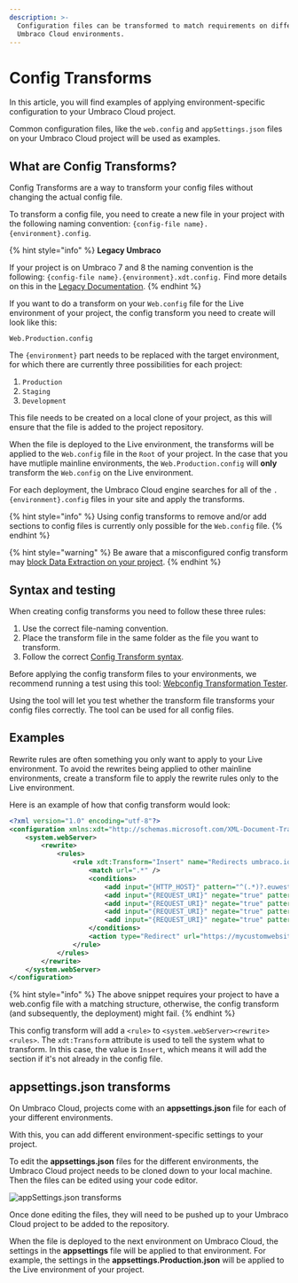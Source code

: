 ```yaml
---
description: >-
  Configuration files can be transformed to match requirements on different
  Umbraco Cloud environments.
---
```


# Config Transforms

In this article, you will find examples of applying environment-specific configuration to your Umbraco Cloud project.

Common configuration files, like the `web.config` and `appSettings.json` files on your Umbraco Cloud project will be used as examples.

## What are Config Transforms?

Config Transforms are a way to transform your config files without changing the actual config file.

To transform a config file, you need to create a new file in your project with the following naming convention: `{config-file name}.{environment}.config`.

{% hint style="info" %}
**Legacy Umbraco**

If your project is on Umbraco 7 and 8 the naming convention is the following: `{config-file name}.{environment}.xdt.config.` Find more details on this in the [Legacy Documentation](https://github.com/umbraco/UmbracoDocs/blob/legacy-cloud/Umbraco-Cloud/Set-Up/Config-Transforms/index.md).
{% endhint %}

If you want to do a transform on your `Web.config` file for the Live environment of your project, the config transform you need to create will look like this:

`Web.Production.config`

The `{environment}` part needs to be replaced with the target environment, for which there are currently three possibilities for each project:

1. `Production`
2. `Staging`
3. `Development`

This file needs to be created on a local clone of your project, as this will ensure that the file is added to the project repository.

When the file is deployed to the Live environment, the transforms will be applied to the `Web.config` file in the `Root` of your project. In the case that you have mutliple mainline environments, the `Web.Production.config` will **only** transform the `Web.config` on the Live environment.

For each deployment, the Umbraco Cloud engine searches for all of the `.{environment}.config` files in your site and apply the transforms.

{% hint style="info" %}
Using config transforms to remove and/or add sections to config files is currently only possible for the `Web.config` file.
{% endhint %}

{% hint style="warning" %}
Be aware that a misconfigured config transform may [block Data Extraction on your project](../../../monitor-and-troubleshoot/resolve-issues-quickly-and-efficiently/deployments/changes-not-being-applied.md).
{% endhint %}

## Syntax and testing

When creating config transforms you need to follow these three rules:

1. Use the correct file-naming convention.
2. Place the transform file in the same folder as the file you want to transform.
3. Follow the correct [Config Transform syntax](https://docs.microsoft.com/en-us/aspnet/core/host-and-deploy/iis/transform-webconfig?view=aspnetcore-5.0).

Before applying the config transform files to your environments, we recommend running a test using this tool: [Webconfig Transformation Tester](https://elmah.io/tools/webconfig-transformation-tester/).

Using the tool will let you test whether the transform file transforms your config files correctly. The tool can be used for all config files.

## Examples

Rewrite rules are often something you only want to apply to your Live environment. To avoid the rewrites being applied to other mainline environments, create a transform file to apply the rewrite rules only to the Live environment.

Here is an example of how that config transform would look:

```xml
<?xml version="1.0" encoding="utf-8"?>
<configuration xmlns:xdt="http://schemas.microsoft.com/XML-Document-Transform">
	<system.webServer>
		<rewrite>
			<rules>
				<rule xdt:Transform="Insert" name="Redirects umbraco.io to actual domain" stopProcessing="true">
					<match url=".*" />
					<conditions>
						<add input="{HTTP_HOST}" pattern="^(.*)?.euwest01.umbraco.io$" />
						<add input="{REQUEST_URI}" negate="true" pattern="^/umbraco" />
						<add input="{REQUEST_URI}" negate="true" pattern="^/DependencyHandler.axd" />
						<add input="{REQUEST_URI}" negate="true" pattern="^/App_Plugins" />
						<add input="{REQUEST_URI}" negate="true" pattern="localhost" />
					</conditions>
					<action type="Redirect" url="https://mycustomwebsite.com/{R:0}" appendQueryString="true" redirectType="Permanent" />
				</rule>
			</rules>
		</rewrite>
	</system.webServer>
</configuration>
```

{% hint style="info" %}
The above snippet requires your project to have a web.config file with a matching structure, otherwise, the config transform (and subsequently, the deployment) might fail.
{% endhint %}

This config transform will add a `<rule>` to `<system.webServer><rewrite><rules>`. The `xdt:Transform` attribute is used to tell the system what to transform. In this case, the value is `Insert`, which means it will add the section if it's not already in the config file.

## appsettings.json transforms

On Umbraco Cloud, projects come with an **appsettings.json** file for each of your different environments.

With this, you can add different environment-specific settings to your project.

To edit the **appsettings.json** files for the different environments, the Umbraco Cloud project needs to be cloned down to your local machine. Then the files can be edited using your code editor.

![appSettings.json transforms](../../../set-up/images/appSettings.png)

Once done editing the files, they will need to be pushed up to your Umbraco Cloud project to be added to the repository.

When the file is deployed to the next environment on Umbraco Cloud, the settings in the **appsettings** file will be applied to that environment. For example, the settings in the **appsettings.Production.json** will be applied to the Live environment of your project.
